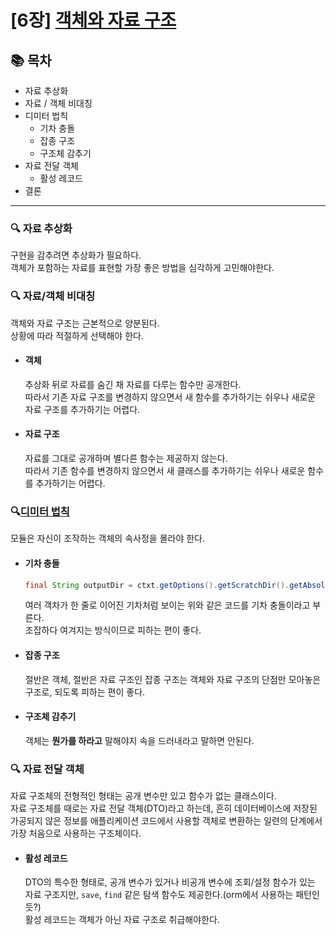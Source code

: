 # [6장] [객체와 자료 구조](https://octob.medium.com/object-data-structure-dto-vo-bean-javabeans-pojo-active-record-model-domain-mo-69b36a6467d0)

## 📚 목차
- 자료 추상화
- 자료 / 객체 비대칭
- 디미터 법칙
    - 기차 충돌
    - 잡종 구조
    - 구조체 감추기
- 자료 전달 객체
    - 활성 레코드
- 결론

---

### 🔍 자료 추상화
구현을 감추려면 추상화가 필요하다.   
객체가 포함하는 자료를 표현할 가장 좋은 방법을 심각하게 고민해야한다.

### 🔍 자료/객체 비대칭
객체와 자료 구조는 근본적으로 양분된다.   
상황에 따라 적절하게 선택해야 한다.
- #### 객체
    추상화 뒤로 자료를 숨긴 채 자료를 다루는 함수만 공개한다.   
    따라서 기존 자료 구조를 변경하지 않으면서 새 함수를 추가하기는 쉬우나 새로운 자료 구조를 추가하기는 어렵다.
- #### 자료 구조
    자료를 그대로 공개하며 별다른 함수는 제공하지 않는다.   
    따라서 기존 함수를 변경하지 않으면서 새 클래스를 추가하기는 쉬우나 새로운 함수를 추가하기는 어렵다.

### 🔍[디미터 법칙](https://mangkyu.tistory.com/147)
모듈은 자신이 조작하는 객체의 속사정을 몰라야 한다.
- #### 기차 충돌
    ```java
    final String outputDir = ctxt.getOptions().getScratchDir().getAbsolutePath();   
    ```
    여러 객차가 한 줄로 이어진 기차처럼 보이는 위와 같은 코드를 기차 충돌이라고 부른다.   
    조잡하다 여겨지는 방식이므로 피하는 편이 좋다.
- #### 잡종 구조
    절반은 객체, 절반은 자료 구조인 잡종 구조는 객체와 자료 구조의 단점만 모아놓은 구조로, 되도록 피하는 편이 좋다.
- #### 구조체 감추기
    객체는 **뭔가를 하라고** 말해야지 속을 드러내라고 말하면 안된다.

### 🔍 자료 전달 객체
자료 구조체의 전형적인 형태는 공개 변수만 있고 함수가 없는 클래스이다.   
자료 구조체를 때로는 자료 전달 객체(DTO)라고 하는데, 흔히 데이터베이스에 저장된 가공되지 않은 정보를 애플리케이션 코드에서 사용할 객체로 변환하는 일련의 단계에서 가장 처음으로 사용하는 구조체이다.   
- #### 활성 레코드
    DTO의 특수한 형태로, 공개 변수가 있거나 비공개 변수에 조회/설정 함수가 있는 자료 구조지만, `save`, `find` 같은 탐색 함수도 제공한다.(orm에서 사용하는 패턴인듯?)   
    활성 레코드는 객체가 아닌 자료 구조로 취급해야한다.
